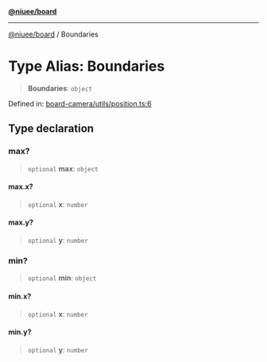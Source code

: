 [**@niuee/board**](../README.md)

***

[@niuee/board](../globals.md) / Boundaries

# Type Alias: Boundaries

> **Boundaries**: `object`

Defined in: [board-camera/utils/position.ts:6](https://github.com/niuee/board/blob/d74620e4e63da3004adfc7105b7f1136fce9577c/src/board-camera/utils/position.ts#L6)

## Type declaration

### max?

> `optional` **max**: `object`

#### max.x?

> `optional` **x**: `number`

#### max.y?

> `optional` **y**: `number`

### min?

> `optional` **min**: `object`

#### min.x?

> `optional` **x**: `number`

#### min.y?

> `optional` **y**: `number`
